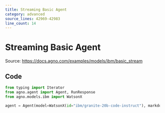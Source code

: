```yaml
---
title: Streaming Basic Agent
category: advanced
source_lines: 42969-42983
line_count: 14
---
```


# Streaming Basic Agent
Source: https://docs.agno.com/examples/models/ibm/basic_stream



## Code

```python cookbook/models/ibm/watsonx/basic_stream.py
from typing import Iterator
from agno.agent import Agent, RunResponse
from agno.models.ibm import WatsonX

agent = Agent(model=WatsonX(id="ibm/granite-20b-code-instruct"), markdown=True)

